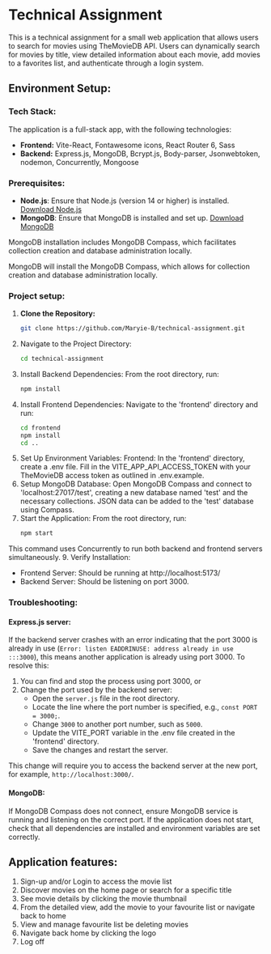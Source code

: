 # Technical Assignment

This is a technical assignment for a small web application that allows users to search for movies using TheMovieDB API. Users can dynamically search for movies by title, view detailed information about each movie, add movies to a favorites list, and authenticate through a login system.

## Environment Setup:

### Tech Stack:

The application is a full-stack app, with the following technologies:
- **Frontend:** Vite-React, Fontawesome icons, React Router 6, Sass
- **Backend:** Express.js, MongoDB, Bcrypt.js, Body-parser, Jsonwebtoken, nodemon, Concurrently, Mongoose

### Prerequisites:
- **Node.js**: Ensure that Node.js (version 14 or higher) is installed.
  [Download Node.js](https://nodejs.org/en/download)
- **MongoDB**: Ensure that MongoDB is installed and set up.
  [Download MongoDB](https://www.mongodb.com/try/download/community)

MongoDB installation includes MongoDB Compass, which facilitates collection creation and database administration locally.

MongoDB will install the MongoDB Compass, which allows for collection creation and database administration locally. 

### Project setup:

1. **Clone the Repository:**
   ```bash
   git clone https://github.com/Maryie-B/technical-assignment.git
2. Navigate to the Project Directory:
   ```bash
   cd technical-assignment
3. Install Backend Dependencies:
   From the root directory, run:
   ```bash
   npm install
4. Install Frontend Dependencies:
   Navigate to the 'frontend' directory and run:
   ``` bash
   cd frontend
   npm install
   cd ..
5. Set Up Environment Variables:
   Frontend: In the 'frontend' directory, create a .env file. Fill in the VITE_APP_API_ACCESS_TOKEN with your TheMovieDB access token as outlined in .env.example.
7. Setup MongoDB Database:
   Open MongoDB Compass and connect to 'localhost:27017/test', creating a new database named 'test' and the necessary collections. JSON data can be added to the 'test' database using Compass. 
8. Start the Application:
  From the root directory, run:
    ```bash
   npm start
  This command uses Concurrently to run both backend and frontend servers simultaneously.
9. Verify Installation:
 - Frontend Server: Should be running at http://localhost:5173/
 - Backend Server: Should be listening on port 3000.

### Troubleshooting:

#### Express.js server:
If the backend server crashes with an error indicating that the port 3000 is already in use (`Error: listen EADDRINUSE: address already in use :::3000`), this means another application is already using port 3000. To resolve this:
1. You can find and stop the process using port 3000, or
2. Change the port used by the backend server:
   - Open the `server.js` file in the root directory.
   - Locate the line where the port number is specified, e.g., `const PORT = 3000;`.
   - Change `3000` to another port number, such as `5000`.
   - Update the VITE_PORT variable in the .env file created in the 'frontend' directory.
   - Save the changes and restart the server.

This change will require you to access the backend server at the new port, for example, `http://localhost:3000/`. 

#### MongoDB:
If MongoDB Compass does not connect, ensure MongoDB service is running and listening on the correct port.
If the application does not start, check that all dependencies are installed and environment variables are set correctly.

## Application features:

1. Sign-up and/or Login to access the movie list
2. Discover movies on the home page or search for a specific title
3. See movie details by clicking the movie thumbnail
4. From the detailed view, add the movie to your favourite list or navigate back to home
5. View and manage favourite list be deleting movies
6. Navigate back home by clicking the logo
7. Log off
